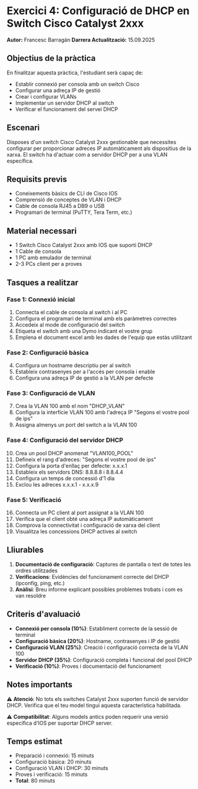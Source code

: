 # Exercici 4: Configuració de DHCP en Switch Cisco Catalyst 2xxx

**Autor:** Francesc Barragán
**Darrera Actualització:** 15.09.2025

## Objectius de la pràctica

En finalitzar aquesta pràctica, l'estudiant serà capaç de:
- Establir connexió per consola amb un switch Cisco
- Configurar una adreça IP de gestió
- Crear i configurar VLANs
- Implementar un servidor DHCP al switch
- Verificar el funcionament del servei DHCP

## Escenari

Disposes d'un switch Cisco Catalyst 2xxx gestionable que necessites configurar per proporcionar adreces IP automàticament als dispositius de la xarxa. El switch ha d'actuar com a servidor DHCP per a una VLAN específica.

## Requisits previs

- Coneixements bàsics de CLI de Cisco IOS
- Comprensió de conceptes de VLAN i DHCP
- Cable de consola RJ45 a DB9 o USB
- Programari de terminal (PuTTY, Tera Term, etc.)

## Material necessari

- 1 Switch Cisco Catalyst 2xxx amb IOS que suporti DHCP
- 1 Cable de consola
- 1 PC amb emulador de terminal
- 2-3 PCs client per a proves

## Tasques a realitzar

### Fase 1: Connexió inicial
1. Connecta el cable de consola al switch i al PC
2. Configura el programari de terminal amb els paràmetres correctes
3. Accedeix al mode de configuració del switch
4. Etiqueta el switch amb una Dymo indicant el vostre grup
5. Emplena el document excel amb les dades de l'equip que estàs utilitzant

### Fase 2: Configuració bàsica
4. Configura un hostname descriptiu per al switch
5. Estableix contrasenyes per a l'accés per consola i enable
6. Configura una adreça IP de gestió a la VLAN per defecte

### Fase 3: Configuració de VLAN
7. Crea la VLAN 100 amb el nom "DHCP_VLAN"
8. Configura la interfície VLAN 100 amb l'adreça IP "Segons el vostre pool de ips"
9. Assigna almenys un port del switch a la VLAN 100

### Fase 4: Configuració del servidor DHCP
10. Crea un pool DHCP anomenat "VLAN100_POOL"
11. Defineix el rang d'adreces: "Segons el vostre pool de ips"
12. Configura la porta d'enllaç per defecte: x.x.x.1
13. Estableix els servidors DNS: 8.8.8.8 i 8.8.4.4
14. Configura un temps de concessió d'1 dia
15. Exclou les adreces x.x.x.1 - x.x.x.9

### Fase 5: Verificació
16. Connecta un PC client al port assignat a la VLAN 100
17. Verifica que el client obté una adreça IP automàticament
18. Comprova la connectivitat i configuració de xarxa del client
19. Visualitza les concessions DHCP actives al switch

## Lliurables

1. **Documentació de configuració**: Captures de pantalla o text de totes les ordres utilitzades
2. **Verificacions**: Evidències del funcionament correcte del DHCP (ipconfig, ping, etc.)
3. **Anàlisi**: Breu informe explicant possibles problemes trobats i com es van resoldre

## Criteris d'avaluació

- **Connexió per consola (10%)**: Establiment correcte de la sessió de terminal
- **Configuració bàsica (20%)**: Hostname, contrasenyes i IP de gestió
- **Configuració VLAN (25%)**: Creació i configuració correcta de la VLAN 100
- **Servidor DHCP (35%)**: Configuració completa i funcional del pool DHCP
- **Verificació (10%)**: Proves i documentació del funcionament

## Notes importants

⚠️ **Atenció**: No tots els switches Catalyst 2xxx suporten funció de servidor DHCP. Verifica que el teu model tingui aquesta característica habilitada.

⚠️ **Compatibilitat**: Alguns models antics poden requerir una versió específica d'IOS per suportar DHCP server.

## Temps estimat

- Preparació i connexió: 15 minuts
- Configuració bàsica: 20 minuts  
- Configuració VLAN i DHCP: 30 minuts
- Proves i verificació: 15 minuts
- **Total**: 80 minuts
